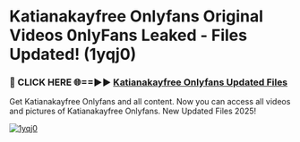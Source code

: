 # Katianakayfree Onlyfans Original Videos 0nlyFans Leaked - Files Updated! (1yqj0)

<h3>🔴 CLICK HERE 🌐==►► <a href="https://tinyurl.com/ms9xzufz" rel="nofollow">Katianakayfree Onlyfans Updated Files</a></h3>

Get Katianakayfree Onlyfans and all content. Now you can access all videos and pictures of Katianakayfree Onlyfans. New Updated Files 2025!

[![1yqj0](https://i.imgur.com/PQ7UWWw.gif)](https://tinyurl.com/ms9xzufz)
